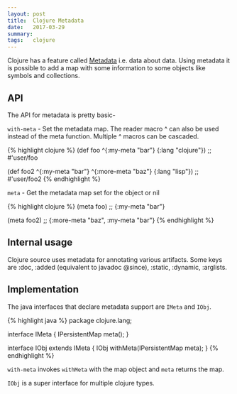 ```yaml
---
layout: post
title:  Clojure Metadata
date:   2017-03-29
summary:
tags:   clojure
---
```


Clojure has a feature called [Metadata](https://clojure.org/reference/metadata) i.e. data about data. Using metadata it is possible to add a map with some information to some objects like symbols and collections.

## API

The API for metadata is pretty basic-

`with-meta` - Set the metadata map. The reader macro ^ can also be used instead of the meta function. Multiple ^ macros can be cascaded.

{% highlight clojure %}
(def foo ^{:my-meta "bar"} {:lang "clojure"})
;; #'user/foo

(def foo2 ^{:my-meta "bar"} ^{:more-meta "baz"} {:lang "lisp"})
;; #'user/foo2
{% endhighlight %}

`meta` - Get the metadata map set for the object or nil

{% highlight clojure %}
(meta foo)
;; {:my-meta "bar"}

(meta foo2)
;; {:more-meta "baz", :my-meta "bar"}
{% endhighlight %}

## Internal usage

Clojure source uses metadata for annotating various artifacts. Some keys are :doc, :added (equivalent to javadoc @since), :static, :dynamic, :arglists.

## Implementation

The java interfaces that declare metadata support are `IMeta` and `IObj`.

{% highlight java %}
package clojure.lang;

interface IMeta {
  IPersistentMap meta();
}

interface IObj extends IMeta {
  IObj withMeta(IPersistentMap meta);
}
{% endhighlight %}

`with-meta` invokes `withMeta` with the map object and `meta` returns the map.

`IObj` is a super interface for multiple clojure types.

